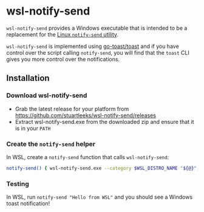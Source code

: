 # wsl-notify-send

`wsl-notify-send` provides a Windows executable that is intended to be a replacement for the [Linux `notify-send` utility](https://ss64.com/bash/notify-send.html).

`wsl-notify-send` is implemented using [go-toast/toast](https://github.com/go-toast/toast) and if you have control over the script calling `notify-send`, you will  find that the `toast` CLI gives you more control over the notifications.

## Installation

### Download wsl-notify-send

- Grab the latest release for your platform from https://github.com/stuartleeks/wsl-notify-send/releases
- Extract wsl-notify-send.exe from the downloaded zip and ensure that it is in your `PATH`

### Create the `notify-send` helper

In WSL, create a `notify-send` function that calls `wsl-notify-send`:

```bash
notify-send() { wsl-notify-send.exe --category $WSL_DISTRO_NAME "${@}"; }
```

### Testing

In WSL, run `notify-send "Hello from WSL"` and you should see a Windows toast notification!
